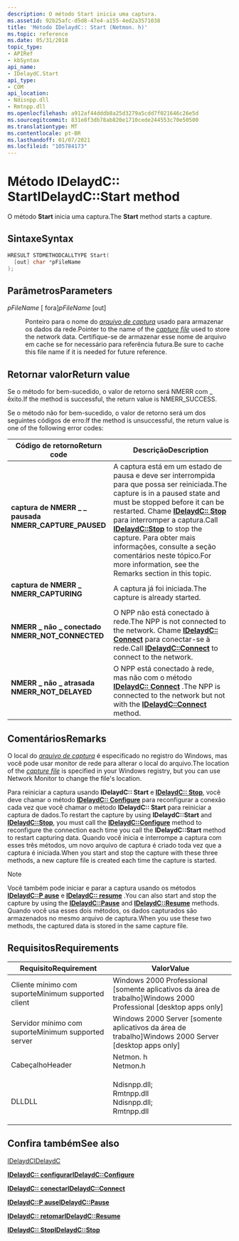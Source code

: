 ```yaml
---
description: O método Start inicia uma captura.
ms.assetid: 92b25afc-d5d8-47e4-a155-4ed2a3571038
title: 'Método IDelaydC:: Start (Netmon. h)'
ms.topic: reference
ms.date: 05/31/2018
topic_type:
- APIRef
- kbSyntax
api_name:
- IDelaydC.Start
api_type:
- COM
api_location:
- Ndisnpp.dll
- Rmtnpp.dll
ms.openlocfilehash: a912af44dddb8a25d3279a5cdd7f021646c26e5d
ms.sourcegitcommit: 831e8f3db78ab820e1710cede244553c70e50500
ms.translationtype: MT
ms.contentlocale: pt-BR
ms.lasthandoff: 01/07/2021
ms.locfileid: "105784173"
---
```

# <a name="idelaydcstart-method"></a><span data-ttu-id="9e041-103">Método IDelaydC:: Start</span><span class="sxs-lookup"><span data-stu-id="9e041-103">IDelaydC::Start method</span></span>

<span data-ttu-id="9e041-104">O método **Start** inicia uma captura.</span><span class="sxs-lookup"><span data-stu-id="9e041-104">The **Start** method starts a capture.</span></span>

## <a name="syntax"></a><span data-ttu-id="9e041-105">Sintaxe</span><span class="sxs-lookup"><span data-stu-id="9e041-105">Syntax</span></span>


```C++
HRESULT STDMETHODCALLTYPE Start(
  [out] char *pFileName
);
```



## <a name="parameters"></a><span data-ttu-id="9e041-106">Parâmetros</span><span class="sxs-lookup"><span data-stu-id="9e041-106">Parameters</span></span>

<dl> <dt>

<span data-ttu-id="9e041-107">*pFileName* \[ fora\]</span><span class="sxs-lookup"><span data-stu-id="9e041-107">*pFileName* \[out\]</span></span>
</dt> <dd>

<span data-ttu-id="9e041-108">Ponteiro para o nome do [*arquivo de captura*](c.md) usado para armazenar os dados da rede.</span><span class="sxs-lookup"><span data-stu-id="9e041-108">Pointer to the name of the [*capture file*](c.md) used to store the network data.</span></span> <span data-ttu-id="9e041-109">Certifique-se de armazenar esse nome de arquivo em cache se for necessário para referência futura.</span><span class="sxs-lookup"><span data-stu-id="9e041-109">Be sure to cache this file name if it is needed for future reference.</span></span>

</dd> </dl>

## <a name="return-value"></a><span data-ttu-id="9e041-110">Retornar valor</span><span class="sxs-lookup"><span data-stu-id="9e041-110">Return value</span></span>

<span data-ttu-id="9e041-111">Se o método for bem-sucedido, o valor de retorno será NMERR com \_ êxito.</span><span class="sxs-lookup"><span data-stu-id="9e041-111">If the method is successful, the return value is NMERR\_SUCCESS.</span></span>

<span data-ttu-id="9e041-112">Se o método não for bem-sucedido, o valor de retorno será um dos seguintes códigos de erro:</span><span class="sxs-lookup"><span data-stu-id="9e041-112">If the method is unsuccessful, the return value is one of the following error codes:</span></span>



| <span data-ttu-id="9e041-113">Código de retorno</span><span class="sxs-lookup"><span data-stu-id="9e041-113">Return code</span></span>                                                                                           | <span data-ttu-id="9e041-114">Descrição</span><span class="sxs-lookup"><span data-stu-id="9e041-114">Description</span></span>                                                                                                                                                                                                                |
|-------------------------------------------------------------------------------------------------------|----------------------------------------------------------------------------------------------------------------------------------------------------------------------------------------------------------------------------|
| <dl> <span data-ttu-id="9e041-115"><dt>**captura de NMERR \_ \_ pausada**</dt></span><span class="sxs-lookup"><span data-stu-id="9e041-115"><dt>**NMERR\_CAPTURE\_PAUSED**</dt></span></span> </dl> | <span data-ttu-id="9e041-116">A captura está em um estado de pausa e deve ser interrompida para que possa ser reiniciada.</span><span class="sxs-lookup"><span data-stu-id="9e041-116">The capture is in a paused state and must be stopped before it can be restarted.</span></span> <span data-ttu-id="9e041-117">Chame [**IDelaydC:: Stop**](idelaydc-stop.md) para interromper a captura.</span><span class="sxs-lookup"><span data-stu-id="9e041-117">Call [**IDelaydC::Stop**](idelaydc-stop.md) to stop the capture.</span></span> <span data-ttu-id="9e041-118">Para obter mais informações, consulte a seção comentários neste tópico.</span><span class="sxs-lookup"><span data-stu-id="9e041-118">For more information, see the Remarks section in this topic.</span></span><br/> |
| <dl> <span data-ttu-id="9e041-119"><dt>**captura de NMERR \_**</dt></span><span class="sxs-lookup"><span data-stu-id="9e041-119"><dt>**NMERR\_CAPTURING**</dt></span></span> </dl>       | <span data-ttu-id="9e041-120">A captura já foi iniciada.</span><span class="sxs-lookup"><span data-stu-id="9e041-120">The capture is already started.</span></span><br/>                                                                                                                                                                                 |
| <dl> <span data-ttu-id="9e041-121"><dt>**NMERR \_ não \_ conectado**</dt></span><span class="sxs-lookup"><span data-stu-id="9e041-121"><dt>**NMERR\_NOT\_CONNECTED**</dt></span></span> </dl>  | <span data-ttu-id="9e041-122">O NPP não está conectado à rede.</span><span class="sxs-lookup"><span data-stu-id="9e041-122">The NPP is not connected to the network.</span></span> <span data-ttu-id="9e041-123">Chame [**IDelaydC:: Connect**](idelaydc-connect.md) para conectar-se à rede.</span><span class="sxs-lookup"><span data-stu-id="9e041-123">Call [**IDelaydC::Connect**](idelaydc-connect.md) to connect to the network.</span></span><br/>                                                                                          |
| <dl> <span data-ttu-id="9e041-124"><dt>**NMERR \_ não \_ atrasada**</dt></span><span class="sxs-lookup"><span data-stu-id="9e041-124"><dt>**NMERR\_NOT\_DELAYED**</dt></span></span> </dl>    | <span data-ttu-id="9e041-125">O NPP está conectado à rede, mas não com o método [**IDelaydC:: Connect**](idelaydc-connect.md) .</span><span class="sxs-lookup"><span data-stu-id="9e041-125">The NPP is connected to the network but not with the [**IDelaydC::Connect**](idelaydc-connect.md) method.</span></span><br/>                                                                                                      |



 

## <a name="remarks"></a><span data-ttu-id="9e041-126">Comentários</span><span class="sxs-lookup"><span data-stu-id="9e041-126">Remarks</span></span>

<span data-ttu-id="9e041-127">O local do [*arquivo de captura*](c.md) é especificado no registro do Windows, mas você pode usar monitor de rede para alterar o local do arquivo.</span><span class="sxs-lookup"><span data-stu-id="9e041-127">The location of the [*capture file*](c.md) is specified in your Windows registry, but you can use Network Monitor to change the file's location.</span></span>

<span data-ttu-id="9e041-128">Para reiniciar a captura usando **IDelaydC:: Start** e [**IDelaydC:: Stop**](idelaydc-stop.md), você deve chamar o método [**IDelaydC:: Configure**](idelaydc-configure.md) para reconfigurar a conexão cada vez que você chamar o método **IDelaydC:: Start** para reiniciar a captura de dados.</span><span class="sxs-lookup"><span data-stu-id="9e041-128">To restart the capture by using **IDelaydC::Start** and [**IDelaydC::Stop**](idelaydc-stop.md), you must call the [**IDelaydC::Configure**](idelaydc-configure.md) method to reconfigure the connection each time you call the **IDelaydC::Start** method to restart capturing data.</span></span> <span data-ttu-id="9e041-129">Quando você inicia e interrompe a captura com esses três métodos, um novo arquivo de captura é criado toda vez que a captura é iniciada.</span><span class="sxs-lookup"><span data-stu-id="9e041-129">When you start and stop the capture with these three methods, a new capture file is created each time the capture is started.</span></span>

> [!Note]  
> <span data-ttu-id="9e041-130">Você também pode iniciar e parar a captura usando os métodos [**IDelaydC::P ause**](idelaydc-pause.md) e [**IDelaydC:: resume**](idelaydc-resume.md) .</span><span class="sxs-lookup"><span data-stu-id="9e041-130">You can also start and stop the capture by using the [**IDelaydC::Pause**](idelaydc-pause.md) and [**IDelaydC::Resume**](idelaydc-resume.md) methods.</span></span> <span data-ttu-id="9e041-131">Quando você usa esses dois métodos, os dados capturados são armazenados no mesmo arquivo de captura.</span><span class="sxs-lookup"><span data-stu-id="9e041-131">When you use these two methods, the captured data is stored in the same capture file.</span></span>

 

## <a name="requirements"></a><span data-ttu-id="9e041-132">Requisitos</span><span class="sxs-lookup"><span data-stu-id="9e041-132">Requirements</span></span>



| <span data-ttu-id="9e041-133">Requisito</span><span class="sxs-lookup"><span data-stu-id="9e041-133">Requirement</span></span> | <span data-ttu-id="9e041-134">Valor</span><span class="sxs-lookup"><span data-stu-id="9e041-134">Value</span></span> |
|-------------------------------------|----------------------------------------------------------------------------------------------------------------------------------------------------------|
| <span data-ttu-id="9e041-135">Cliente mínimo com suporte</span><span class="sxs-lookup"><span data-stu-id="9e041-135">Minimum supported client</span></span><br/> | <span data-ttu-id="9e041-136">Windows 2000 Professional \[somente aplicativos da área de trabalho\]</span><span class="sxs-lookup"><span data-stu-id="9e041-136">Windows 2000 Professional \[desktop apps only\]</span></span><br/>                                                                                               |
| <span data-ttu-id="9e041-137">Servidor mínimo com suporte</span><span class="sxs-lookup"><span data-stu-id="9e041-137">Minimum supported server</span></span><br/> | <span data-ttu-id="9e041-138">Windows 2000 Server \[somente aplicativos da área de trabalho\]</span><span class="sxs-lookup"><span data-stu-id="9e041-138">Windows 2000 Server \[desktop apps only\]</span></span><br/>                                                                                                     |
| <span data-ttu-id="9e041-139">Cabeçalho</span><span class="sxs-lookup"><span data-stu-id="9e041-139">Header</span></span><br/>                   | <dl> <span data-ttu-id="9e041-140"><dt>Netmon. h</dt></span><span class="sxs-lookup"><span data-stu-id="9e041-140"><dt>Netmon.h</dt></span></span> </dl>                                                                      |
| <span data-ttu-id="9e041-141">DLL</span><span class="sxs-lookup"><span data-stu-id="9e041-141">DLL</span></span><br/>                      | <dl> <span data-ttu-id="9e041-142"><dt>Ndisnpp.dll; </dt> <dt>Rmtnpp.dll</dt></span><span class="sxs-lookup"><span data-stu-id="9e041-142"><dt>Ndisnpp.dll; </dt> <dt>Rmtnpp.dll</dt></span></span> </dl> |



## <a name="see-also"></a><span data-ttu-id="9e041-143">Confira também</span><span class="sxs-lookup"><span data-stu-id="9e041-143">See also</span></span>

<dl> <dt>

[<span data-ttu-id="9e041-144">IDelaydC</span><span class="sxs-lookup"><span data-stu-id="9e041-144">IDelaydC</span></span>](idelaydc.md)
</dt> <dt>

[<span data-ttu-id="9e041-145">**IDelaydC:: configurar**</span><span class="sxs-lookup"><span data-stu-id="9e041-145">**IDelaydC::Configure**</span></span>](idelaydc-configure.md)
</dt> <dt>

[<span data-ttu-id="9e041-146">**IDelaydC:: conectar**</span><span class="sxs-lookup"><span data-stu-id="9e041-146">**IDelaydC::Connect**</span></span>](idelaydc-connect.md)
</dt> <dt>

[<span data-ttu-id="9e041-147">**IDelaydC::P ause**</span><span class="sxs-lookup"><span data-stu-id="9e041-147">**IDelaydC::Pause**</span></span>](idelaydc-pause.md)
</dt> <dt>

[<span data-ttu-id="9e041-148">**IDelaydC:: retomar**</span><span class="sxs-lookup"><span data-stu-id="9e041-148">**IDelaydC::Resume**</span></span>](idelaydc-resume.md)
</dt> <dt>

[<span data-ttu-id="9e041-149">**IDelaydC:: Stop**</span><span class="sxs-lookup"><span data-stu-id="9e041-149">**IDelaydC::Stop**</span></span>](idelaydc-stop.md)
</dt> </dl>

 

 




